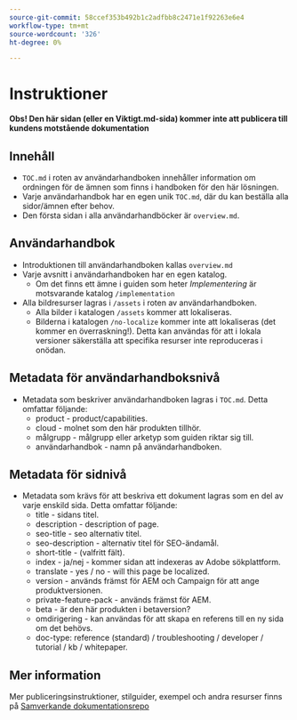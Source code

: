 ```yaml
---
source-git-commit: 58ccef353b492b1c2adfbb8c2471e1f92263e6e4
workflow-type: tm+mt
source-wordcount: '326'
ht-degree: 0%

---
```

# Instruktioner

**Obs! Den här sidan (eller en Viktigt.md-sida) kommer inte att publicera till kundens motstående dokumentation**

## Innehåll

+ `TOC.md` i roten av användarhandboken innehåller information om ordningen för de ämnen som finns i handboken för den här lösningen.
+ Varje användarhandbok har en egen unik `TOC.md`, där du kan beställa alla sidor/ämnen efter behov.
+ Den första sidan i alla användarhandböcker är `overview.md`.

## Användarhandbok

+ Introduktionen till användarhandboken kallas `overview.md`
+ Varje avsnitt i användarhandboken har en egen katalog.
   + Om det finns ett ämne i guiden som heter *Implementering* är motsvarande katalog `/implementation`
+ Alla bildresurser lagras i `/assets` i roten av användarhandboken.
   + Alla bilder i katalogen `/assets` kommer att lokaliseras.
   + Bilderna i katalogen `/no-localize` kommer inte att lokaliseras (det kommer en överraskning!). Detta kan användas för att i lokala versioner säkerställa att specifika resurser inte reproduceras i onödan.

## Metadata för användarhandboksnivå

+ Metadata som beskriver användarhandboken lagras i `TOC.md`. Detta omfattar följande:
   + product - product/capabilities.
   + cloud - molnet som den här produkten tillhör.
   + målgrupp - målgrupp eller arketyp som guiden riktar sig till.
   + användarhandbok - namn på användarhandboken.

## Metadata för sidnivå

+ Metadata som krävs för att beskriva ett dokument lagras som en del av varje enskild sida. Detta omfattar följande:
   + title - sidans titel.
   + description - description of page.
   + seo-title - seo alternativ titel.
   + seo-description - alternativ titel för SEO-ändamål.
   + short-title - (valfritt fält).
   + index - ja/nej - kommer sidan att indexeras av Adobe sökplattform.
   + translate - yes / no - will this page be localized.
   + version - används främst för AEM och Campaign för att ange produktversionen.
   + private-feature-pack - används främst för AEM.
   + beta - är den här produkten i betaversion?
   + omdirigering - kan användas för att skapa en referens till en ny sida om det behövs.
   + doc-type: reference (standard) / troubleshooting / developer / tutorial / kb / whitepaper.

## Mer information

Mer publiceringsinstruktioner, stilguider, exempel och andra resurser finns på [Samverkande dokumentationsrepo](https://git.corp.adobe.com/AdobeDocs/collaborative-doc-instructions)
